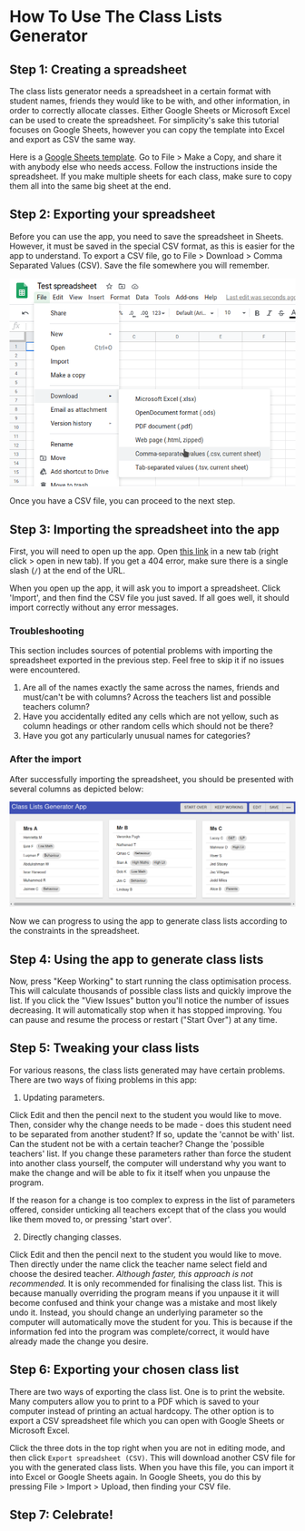 # How To Use The Class Lists Generator

## Step 1: Creating a spreadsheet

The class lists generator needs a spreadsheet in a certain format with student names, friends they would like to be with, and other information, in order to correctly allocate classes. Either Google Sheets or Microsoft Excel can be used to create the spreadsheet. For simplicity's sake this tutorial focuses on Google Sheets, however you can copy the template into Excel and export as CSV the same way.

Here is a [Google Sheets template](https://docs.google.com/spreadsheets/d/1SSYvKtQz-YQKJdHrgddIavMlxPmrQXmNLzNnnxdQ4Mo/edit?usp=sharing). Go to File > Make a Copy, and share it with anybody else who needs access. Follow the instructions inside the spreadsheet. If you make multiple sheets for each class, make sure to copy them all into the same big sheet at the end.

## Step 2: Exporting your spreadsheet

Before you can use the app, you need to save the spreadsheet in Sheets. However, it must be saved in the special CSV format, as this is easier for the app to understand. To export a CSV file, go to File > Download > Comma Separated Values (CSV). Save the file somewhere you will remember.

![How to export a CSV in Google Sheets](./images/sheets-csv.png)

Once you have a CSV file, you can proceed to the next step.

## Step 3: Importing the spreadsheet into the app

First, you will need to open up the app. Open [this link](https://oliverbalfour.github.io/ClassListsGenerator/) in a new tab (right click > open in new tab). If you get a 404 error, make sure there is a single slash (`/`) at the end of the URL.

When you open up the app, it will ask you to import a spreadsheet. Click 'Import', and then find the CSV file you just saved. If all goes well, it should import correctly without any error messages.

### Troubleshooting

This section includes sources of potential problems with importing the spreadsheet exported in the previous step. Feel free to skip it if no issues were encountered.

1. Are all of the names exactly the same across the names, friends and must/can't be with columns? Across the teachers list and possible teachers column?
2. Have you accidentally edited any cells which are not yellow, such as column headings or other random cells which should not be there?
3. Have you got any particularly unusual names for categories?

### After the import

After successfully importing the spreadsheet, you should be presented with several columns as depicted below:

![Example screenshot of dummy class list](./images/view-dummy.png)

Now we can progress to using the app to generate class lists according to the constraints in the spreadsheet.

## Step 4: Using the app to generate class lists

Now, press "Keep Working" to start running the class optimisation process. This will calculate thousands of possible class lists and quickly improve the list. If you click the "View Issues" button you'll notice the number of issues decreasing. It will automatically stop when it has stopped improving. You can pause and resume the process or restart ("Start Over") at any time.

## Step 5: Tweaking your class lists

For various reasons, the class lists generated may have certain problems. There are two ways of fixing problems in this app:

1. Updating parameters.

Click Edit and then the pencil next to the student you would like to move. Then, consider why the change needs to be made - does this student need to be separated from another student? If so, update the 'cannot be with' list. Can the student not be with a certain teacher? Change the 'possible teachers' list. If you change these parameters rather than force the student into another class yourself, the computer will understand why you want to make the change and will be able to fix it itself when you unpause the program.

If the reason for a change is too complex to express in the list of parameters offered, consider unticking all teachers except that of the class you would like them moved to, or pressing 'start over'.

2. Directly changing classes.

Click Edit and then the pencil next to the student you would like to move. Then directly under the name click the teacher name select field and choose the desired teacher. *Although faster, this approach is not recommended.* It is only recommended for finalising the class list. This is because manually overriding the program means if you unpause it it will become confused and think your change was a mistake and most likely undo it. Instead, you should change an underlying parameter so the computer will automatically move the student for you. This is because if the information fed into the program was complete/correct, it would have already made the change you desire.

## Step 6: Exporting your chosen class list

There are two ways of exporting the class list. One is to print the website. Many computers allow you to print to a PDF which is saved to your computer instead of printing an actual hardcopy. The other option is to export a CSV spreadsheet file which you can open with Google Sheets or Microsoft Excel.

Click the three dots in the top right when you are not in editing mode, and then click `Export spreadsheet (CSV)`. This will download another CSV file for you with the generated class lists. When you have this file, you can import it into Excel or Google Sheets again. In Google Sheets, you do this by pressing File > Import > Upload, then finding your CSV file.

## Step 7: Celebrate!
